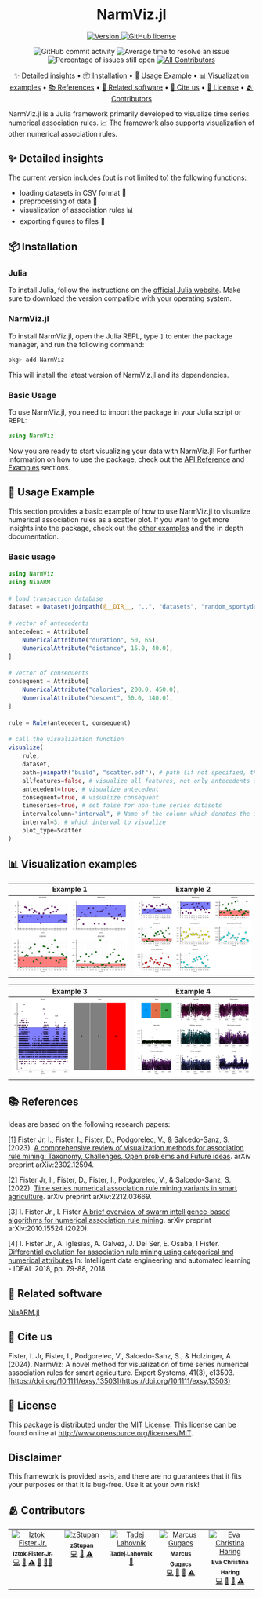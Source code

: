 <h1 align="center">
  NarmViz.jl
</h1>

<p align="center">
  <a href="https://juliahub.com/ui/Packages/General/NarmViz">
    <img alt="Version" src="https://juliahub.com/docs/General/NarmViz/stable/version.svg" />
  </a>
  <a href="https://github.com/firefly-cpp/NarmViz.jl/blob/master/LICENSE">
    <img alt="GitHub license" src="https://img.shields.io/github/license/firefly-cpp/NarmViz.jl.svg" />
  </a>
</p>

<p align="center">
  <img alt="GitHub commit activity" src="https://img.shields.io/github/commit-activity/w/firefly-cpp/NarmViz.jl.svg" />
  <img alt="Average time to resolve an issue" src="http://isitmaintained.com/badge/resolution/firefly-cpp/NarmViz.jl.svg" href="https://isitmaintained.com/project/firefly-cpp/NarmViz.jl">
  <img alt="Percentage of issues still open" src="http://isitmaintained.com/badge/open/firefly-cpp/NarmViz.jl.svg" href="https://isitmaintained.com/project/firefly-cpp/NarmViz.jl">
  <a href="#-contributors">
    <img alt="All Contributors" src="https://img.shields.io/badge/all_contributors-2-orange.svg" />
  </a>
</p>

<p align="center">
  <a href="#-detailed-insights" style="break-inside: avoid;">✨ Detailed insights</a> •
  <a href="#-installation" style="break-inside: avoid;">📦 Installation</a> •
  <a href="#-usage-example" style="break-inside: avoid;">🚀 Usage Example</a> •
  <a href="#-visualization-examples" style="break-inside: avoid;">📊 Visualization examples</a> •
  <a href="#-references" style="break-inside: avoid;">📚 References</a> •
  <a href="#-related-software" style="break-inside: avoid;">🔗 Related software</a> •
  <a href="#-cite-us" style="break-inside: avoid;">📄 Cite us</a> •
  <a href="#-license" style="break-inside: avoid;">🔑 License</a> •
  <a href="#-contributors" style="break-inside: avoid;">🫂 Contributors</a>
</p>

NarmViz.jl is a Julia framework primarily developed to visualize time series numerical association rules. 📈 The framework also supports visualization of other numerical association rules.

## ✨ Detailed insights
The current version includes (but is not limited to) the following functions:
- loading datasets in CSV format 📁
- preprocessing of data 🔄
- visualization of association rules 📊
- exporting figures to files 💾

## 📦 Installation

### Julia
To install Julia, follow the instructions on the [official Julia website](https://julialang.org/install/).
Make sure to download the version compatible with your operating system.

### NarmViz.jl
To install NarmViz.jl, open the Julia REPL, type `]` to enter the package manager, and run the following command:
```julia
pkg> add NarmViz
```
This will install the latest version of NarmViz.jl and its dependencies.

### Basic Usage
To use NarmViz.jl, you need to import the package in your Julia script or REPL:
```julia
using NarmViz
```
Now you are ready to start visualizing your data with NarmViz.jl!
For further information on how to use the package, check out the [API Reference](api.md) and [Examples](examples.md) sections.

## 🚀 Usage Example

This section provides a basic example of how to use NarmViz.jl to visualize numerical association rules as a scatter plot.
If you want to get more insights into the package, check out the [other examples](examples/) and the in depth documentation.

### Basic usage

```julia
using NarmViz
using NiaARM

# load transaction database
dataset = Dataset(joinpath(@__DIR__, "..", "datasets", "random_sportydatagen.csv"))

# vector of antecedents
antecedent = Attribute[
    NumericalAttribute("duration", 50, 65),
    NumericalAttribute("distance", 15.0, 40.0),
]

# vector of consequents
consequent = Attribute[
    NumericalAttribute("calories", 200.0, 450.0),
    NumericalAttribute("descent", 50.0, 140.0),
]

rule = Rule(antecedent, consequent)

# call the visualization function
visualize(
    rule,
    dataset,
    path=joinpath("build", "scatter.pdf"), # path (if not specified, the plot will be displayed in the GUI)
    allfeatures=false, # visualize all features, not only antecedents and consequence
    antecedent=true, # visualize antecedent
    consequent=true, # visualize consequent
    timeseries=true, # set false for non-time series datasets
    intervalcolumn="interval", # Name of the column which denotes the interval (only for time series datasets)
    interval=3, # which interval to visualize
    plot_type=Scatter
)

```

## 📊 Visualization examples

|                                          Example 1                                          |                                          Example 2                                          |
|:-------------------------------------------------------------------------------------------:|:-------------------------------------------------------------------------------------------:|
| ![](https://raw.githubusercontent.com/firefly-cpp/NarmViz.jl/main/.github/figures/Fig1.png) | ![](https://raw.githubusercontent.com/firefly-cpp/NarmViz.jl/main/.github/figures/Fig2.png) |

|                                          Example 3                                          |                                          Example 4                                          |
|:-------------------------------------------------------------------------------------------:|:-------------------------------------------------------------------------------------------:|
| ![](https://raw.githubusercontent.com/firefly-cpp/NarmViz.jl/main/.github/figures/Fig3.png) | ![](https://raw.githubusercontent.com/firefly-cpp/NarmViz.jl/main/.github/figures/Fig4.png) |

## 📚 References

Ideas are based on the following research papers:

[1] Fister Jr, I., Fister, I., Fister, D., Podgorelec, V., & Salcedo-Sanz, S. (2023). [A comprehensive review of visualization methods for association rule mining: Taxonomy, Challenges, Open problems and Future ideas](https://arxiv.org/abs/2302.12594). arXiv preprint arXiv:2302.12594.

[2] Fister Jr, I., Fister, D., Fister, I., Podgorelec, V., & Salcedo-Sanz, S. (2022). [Time series numerical association rule mining variants in smart agriculture](https://arxiv.org/abs/2212.03669). arXiv preprint arXiv:2212.03669.

[3] I. Fister Jr., I. Fister [A brief overview of swarm intelligence-based algorithms for numerical association rule mining](https://arxiv.org/abs/2010.15524). arXiv preprint arXiv:2010.15524 (2020).

[4] I. Fister Jr., A. Iglesias, A. Gálvez, J. Del Ser, E. Osaba, I Fister. [Differential evolution for association rule mining using categorical and numerical attributes](http://www.iztok-jr-fister.eu/static/publications/231.pdf) In: Intelligent data engineering and automated learning - IDEAL 2018, pp. 79-88, 2018.

## 🔗 Related software

[NiaARM.jl](https://github.com/firefly-cpp/NiaARM.jl)

## 📄 Cite us

Fister, I. Jr, Fister, I., Podgorelec, V., Salcedo-Sanz, S., & Holzinger, A. (2024). NarmViz: A novel method for visualization of time series numerical association rules for smart agriculture. Expert Systems, 41(3), e13503. [https://doi.org/10.1111/exsy.13503](https://doi.org/10.1111/exsy.13503)

## 🔑 License

This package is distributed under the [MIT License](LICENSE). This license can be found online at <http://www.opensource.org/licenses/MIT>.

## Disclaimer

This framework is provided as-is, and there are no guarantees that it fits your purposes or that it is bug-free. Use it at your own risk!

## 🫂 Contributors

<!-- ALL-CONTRIBUTORS-LIST:START - Do not remove or modify this section -->
<!-- prettier-ignore-start -->
<!-- markdownlint-disable -->
<table>
  <tbody>
    <tr>
      <td align="center" valign="top" width="14.28%"><a href="http://www.iztok-jr-fister.eu/"><img src="https://avatars.githubusercontent.com/u/1633361?v=4?s=100" width="100px;" alt="Iztok Fister Jr."/><br /><sub><b>Iztok Fister Jr.</b></sub></a><br /><a href="https://github.com/firefly-cpp/NarmViz.jl/commits?author=firefly-cpp" title="Code">💻</a> <a href="https://github.com/firefly-cpp/NarmViz.jl/commits?author=firefly-cpp" title="Documentation">📖</a> <a href="https://github.com/firefly-cpp/NarmViz.jl/commits?author=firefly-cpp" title="Tests">⚠️</a> <a href="#ideas-firefly-cpp" title="Ideas, Planning, & Feedback">🤔</a> <a href="#mentoring-firefly-cpp" title="Mentoring">🧑‍🏫</a></td>
      <td align="center" valign="top" width="14.28%"><a href="https://github.com/zStupan"><img src="https://avatars.githubusercontent.com/u/48752988?v=4?s=100" width="100px;" alt="zStupan"/><br /><sub><b>zStupan</b></sub></a><br /><a href="https://github.com/firefly-cpp/NarmViz.jl/commits?author=zStupan" title="Code">💻</a> <a href="https://github.com/firefly-cpp/NarmViz.jl/issues?q=author%3AzStupan" title="Bug reports">🐛</a> <a href="https://github.com/firefly-cpp/NarmViz.jl/commits?author=zStupan" title="Tests">⚠️</a></td>
      <td align="center" valign="top" width="14.28%"><a href="https://github.com/lahovniktadej"><img src="https://avatars.githubusercontent.com/u/57890734?v=4?s=100" width="100px;" alt="Tadej Lahovnik"/><br /><sub><b>Tadej Lahovnik</b></sub></a><br /><a href="https://github.com/firefly-cpp/NarmViz.jl/commits?author=lahovniktadej" title="Documentation">📖</a></td>
      <td align="center" valign="top" width="14.28%"><a href="https://www.gugacs.me"><img src="https://avatars.githubusercontent.com/u/54801620?v=4?s=100" width="100px;" alt="Marcus Gugacs"/><br /><sub><b>Marcus Gugacs</b></sub></a><br /><a href="https://github.com/firefly-cpp/NarmViz.jl/commits?author=IImpaq" title="Code">💻</a> <a href="https://github.com/firefly-cpp/NarmViz.jl/commits?author=IImpaq" title="Documentation">📖</a> <a href="#ideas-IImpaq" title="Ideas, Planning, & Feedback">🤔</a> <a href="https://github.com/firefly-cpp/NarmViz.jl/commits?author=IImpaq" title="Tests">⚠️</a></td>
      <td align="center" valign="top" width="14.28%"><a href="https://github.com/evaharing"><img src="https://avatars.githubusercontent.com/u/97450071?v=4?s=100" width="100px;" alt="Eva Christina Haring"/><br /><sub><b>Eva Christina Haring</b></sub></a><br /><a href="https://github.com/firefly-cpp/NarmViz.jl/commits?author=evaharing" title="Code">💻</a> <a href="https://github.com/firefly-cpp/NarmViz.jl/commits?author=evaharing" title="Documentation">📖</a> <a href="#ideas-evaharing" title="Ideas, Planning, & Feedback">🤔</a> <a href="https://github.com/firefly-cpp/NarmViz.jl/commits?author=evaharing" title="Tests">⚠️</a></td>
    </tr>
  </tbody>
</table>

<!-- markdownlint-restore -->
<!-- prettier-ignore-end -->

<!-- ALL-CONTRIBUTORS-LIST:END -->
<!-- prettier-ignore-start -->
<!-- markdownlint-disable -->

<!-- markdownlint-restore -->
<!-- prettier-ignore-end -->

<!-- ALL-CONTRIBUTORS-LIST:END -->
